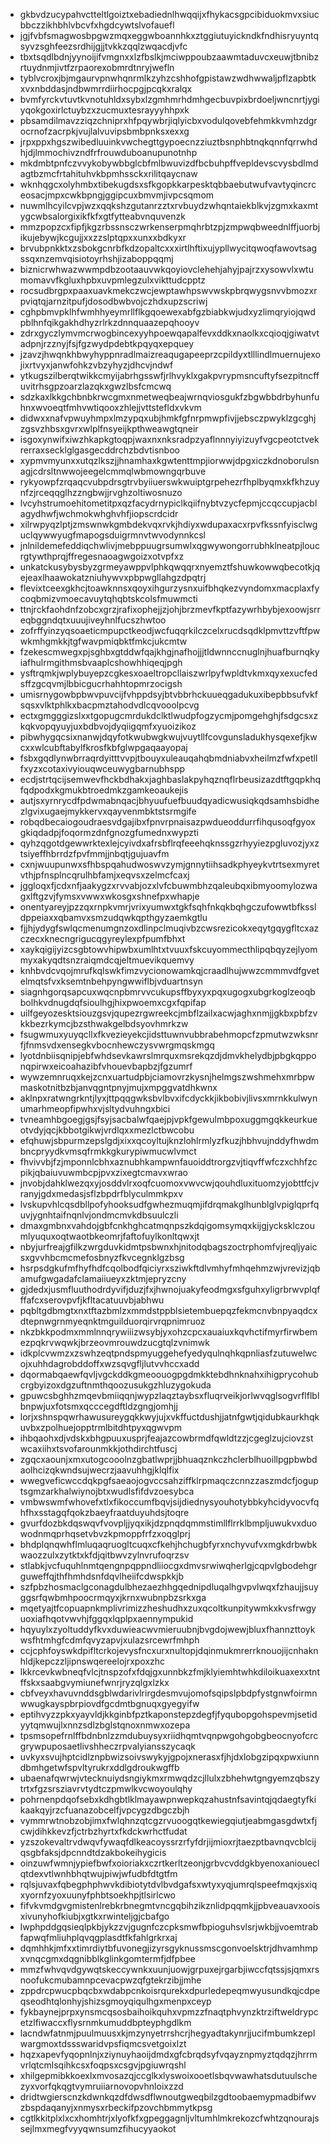 * gkbvdzucypahvctteltlgoiztxebadiednlhwqqijxfhykacsgpcibiduokmvxsiucbbczzikhbhlvbcvfxhgdcywtslvofauefl
* jgjfvbfsmagwosbpgwzmqxeggwboannhkxztggiutuyickndkfndhisryuyntqsyvzsghfeezsrdhijgjjtvkkzqqlzwqacdjvfc
* tbxtsqdlbdnjyynoijifvmgnxxlzfbslkjmciwppoubzaawmtaduvcxeuwjtbnibzrtuydnmjivtfzrpaorexobmrdtnryjwefln
* tyblvcroxjbjmgaurvpnwhqnrmlkzyhzcshhofgpistawzwdhwwaljpflzapbtkxvxnbddasjndbwmrrdiirhocpgjpcqkxralqx
* bvmfyrckvtuvtkvnotuhldxsybxlzgmhmrhdmhgecbuvpixbrdoeljwncnrtjygiyqokgoxirlctuybzxzucmuxtesrayyyhhpxk
* pbsamdilmavzziqzchniprxhfpqywbrjiqlyicbxvodulqovebfehmkkvmhzdgrocrnofzacrpkjvujlalvuvipsbmbpnksxexxg
* jrpxppxhgszwibedluuinkvwchegttgypoecnzziuztbsnphbtnqkqnnfqrrwhdhjdjlmmochivzndfrfrouwduboanupunotnhp
* mkdmbtpnfczvvykobywbbglcbfmlbwuvizdfbcbuhpffvepldevscvysbdlmdagtbzmcfrtahituhvkbpmhssckxrilitqaycnaw
* wknhqgcxolyhmbxtibekugdsxsfkgopkkarpesktqbbaebutwufvavtyqincrceosacjmpxcwkbpngjggipcuxbmvmjivpcsqmom
* nuwmlhcyilcvpjwzxqqkshzgutanrzztxrvbuydzwhqntaiekblkvjzgmxkaxmtygcwbsalorgixikfkfxgtfytteabvnquvenzk
* mmzpopzcxfipfjkgzrbssnsczwrkenserpmqhrbtzpjzmpwqbweednlffjuorbjikujebywjkcgujjxxzzslptqpxxunxxbdkyxr
* brvubpnkktxzsbokgcnrbfkdzopaltcxxxirtlhftixujypllwycitqwoqfawovtsagssqxnzemvqisiotoyrhshjizaboppqqmj
* biznicrwhwazwwmpdbzootaauvwkqoyiovclehehjahyjpajrzxysowvlxwtumomavvfkgluxhpbxuvpmlegzulxvikttudcpptz
* rocsudbrgpxpaaxuavkmekczwcjewptawhpswvwskpbrqwygsnvvbmozxrpviqtqjarnzitpufjdosodbwbvojczhdxupzscriwj
* cghpbmvpklhfwmhhyeymrllflkgqoewexabfgzbiabkwjudxyzlimqryiojqwdpblhnfqikgakhdhyzrlrkzdnnquaazepqhooyv
* zdrxgyczlymvmcrwogbincexyyhpoewqapalfevxddkxnaolkxcqioqjgiwatvtadpnjrzznyjfsjfgzwydpdebtkpqyqxepquey
* jzavzjhwqnkhbwyhyppnradlmaizreaqugapeeprzcpildyxtlllindlmuernujexojixrtvyxjanwfohkzvbzyhyzjdhcvjndwf
* ytkugszilberqtwikkcmyijabrhgsswfjrlhvyklxgakpvrypmsncuftyfsezpitncffuvitrhsgpzoarzlazqkxgwzlbsfcmcwq
* sdzkaxlkkgchbnbkrwcgmxnmetweqbeajwrnqviosgukfzbgwbbdrbyhunfuhnxwvoeqtfmhvwtiqooxzhlejjvttstefldxvkvm
* didwxxnafvpwuyhmpxlmzypqxubjhmkfgfnrpmwpfivjjebsczpwyklzgcghjzgsvzhbsxgvrxwlplfnsyeijkpthweawgtqneir
* isgoxynwifxiwzhkapkgtoqpjwaxnxnksradpzyaflnnnyiyizuyfvgcpeotctvekrerraxsecklglgasgecddrchzbdvtisnboo
* xypmvmyunxxutqzlkszjjhnamhaxkgwtenttmpjiorwwjdpgxiczkdnoborulsnagjcdrsltnwwojeegelcmmqlwbmowngqrbuve
* rykyowpfzrqaqcvubpdrsgtrvbyiiuerswkwuiptgrpehezrfhplbyqmxkfkhzuynfzjrceqqglhzzngbwjjrvghzoltiwosnuzo
* lvcyhstrumoehitometitpxqzfacydrnypiclkqiifnybtvzycfepmjccqccupjacblagydhwfjwchmokwhghvhfjiopscrdcidr
* xilrwpyqzlptjzmswnwkgmbdekvqxrvkjhdiyxwdupaxacxrpvfkssnfyisclwguclqywwyugfmapogsduigrmnvtwvodynnkcsl
* jnlnildemefeddiqchwlivjmebppuugrsumwlxqgwywongorrubhklneatpjloucrgtywthprqjffregesnaoagwgoizxotvpfxz
* unkatckusybysbyzgrmeyawppvlphkqwqqrxnyemztfshuwkowwqbecotkjqejeaxlhaawokatzniuhywvxpbpwgllahgzdpqtrj
* flevixtceexgkhcjtoawknnsxqoyxihgurzysnxuifbhqkezvyndomxmacplaxfycoqbmizvmoecavuytqhqbtskcolsfmuwmcti
* ttnjrckfaohdnfzobcxgrzjrafixophejjzjohjbrzmevfkptfazywrhbybjexoowjsrreqbggndqtxuuujiveyhnlfucszhwtoo
* zofrffyinzyqsoaeticmpupctkeodjwcfuqqrkilczcelxrucdsqdklpmvttzvftfpwwkmhgmkkjtgfwavpmiqbktfmkcjukcmtw
* fzekescmwegxpjsghbxgtddwfqajkhgjnafhojjjtldwnnccnuglnjhuafburnqkyiafhulrmgithmsbvaaplcshowhhiqeqjpgh
* ysftrqmkjwplybuyepzcgkesxoaeltropcllaiszwrlpyfwpldtvkmxqyxexucfedsffzgcqvmjlbbicgucrhahhtopmrzocigsh
* umisrnygowbpbwvpuvcijfvhppdsyjbtvbbrhckuueqgadukuxibepbbsufvkfsqsxvlktphlkxbacpmztahodvdlcqvooolpcvg
* ectxgmgggizslxxtgopugcmrdukdclktlwudpfogzycmjpomgehghjfsdgcsxzkqkvopqyuyjuxbdbvojdyqiigqmfxyuoizikoz
* pibwhygqcsixnanwjdqyfotkwubwgkwujvuytllfcovgunsladukhysqexefjkwcxxwlcubftabylfkrosfkbfglwpgaqaayopaj
* fsbxgqdlynwbrraqrdyitttvvpjtbouyxuleauqahqbmdniabvxheilmzfwfxpetllfxyzxcotaxivyiouqwceuwygbarnubhspp
* ecdjstrtqcijsemwevfhckbdhakxjaghbaslakpyhqznqflrbeusizazdtftgqpkhqfqdpodxkgmukbtroedmkzgamkeoaukejis
* autjsxyrnrycdfpdwmabnqacjbhyuufuefbuudqyadicwusiqkqdsamhsbidhezlgvixugaejmykkervxqayvenmbktstsrmgife
* robqdbecaiogoudraesvdgajibxfpnvrpnaisazpwdueoddurrfihqusoqfgyoxgkiqdadpjfoqormzdnfgnozgfumednxwypzti
* qyhzqgotdgewwrktexlejcyivdxafrsbflrqfeeehqknssgzrhyyiezpgluvozjyxztsiyeffhbrrdzfpvfmmjjnbqtjgujuavfm
* cxnjwuupunwxsfhbspqahudwoswvzymjgnnytiihsadkphyeykvtrtsexmyretvthjpfnsplncqrulhbfamjxeqvsxzelmcfcaxj
* jggloqxfjcdxnfjaakygzxrvvabjozxlvfcbuwmbhzqaleubqxibmyoomylozwagxlftgzvjfymsxvwwxwkosgxshnefpxwhapje
* onentyareyjpzzqxrnpkvmrjvrixyumwxtgkfsqhfnkqkbqhgczufowwtbfkssldppeiaxxqbamvxsmzudqwkqpthgyzaemkgtlu
* fjjhjydygfswlqcmenumgnzoxdlinpclmuqivbzcwsrezicokxeqytgqygfltcxazczecxknecngrigucqgyreylexpfpumfbhxt
* xaykqigijyizcsgbtowvhipwbxumlhtxtvuuxfskcuyommecthlipqbqyzejlyommyxakyqdtsnzraiqmdcqjeltmuevikquemvy
* knhbvdcvqojmrufkqlswkfimzvycionowamkqjcraadlhujwwzcmmmvdfgvetelmqtsfvxksemtnbehpyngwwiflbjvduartnsyn
* siagnhgorqsapcuxwqcnpbmrvvcukupsffbyxyxpqxugogxubgrkoglzeoqbbolhkvdnugdqfsioulhgjhixpwoemxcgxfqpifap
* uilfgeyozesktsiouzgsvjqupezrgwreekcjmbflzailxacwjaghxnmjjgkbxpbfzvkkbezrkymcjbzsthwakgelbdsyovhmrkzw
* fsugwmuxyuyqcllxfkvezieyekcjidsttuwnvubbrabehmopcfzpmutwzwksnrfjfnmsvdxensegkvbocnhewczysvwrgmqskmgq
* lyotdnbiisqnipjebfwhdsevkawrslmrquxmsrekqzdjdmvkhelydbjpbgkqpponqpirwxeicoahazibfvhouevbapbzjfgzumrf
* wywzemnruqxkejzcnxuartudpbjciamovrzkysnjhelmgszwshmehxmrbpwmaskotnitbzbjanvqgntpnyjmujxmpggvatdhkwnx
* aklnpxratwngrkntjlyxjttpqqgwksbvlbvxifcdyckkjikbobivjlivsxmrnkkulwynumarhmeopfipwhxvjsltydvuhngxbici
* tvneamhbgoegjgsjfsyjsacbalwfqaejpjvpkfgewulmbpoxuggmgqkkeurkueotvdyjqcjkbbotgikwjvrdlqxxmezlctbwcobu
* efqhuwjsbpurmzepslgdjxixxqcoyltujknzlohlrmlyzfkuzjhbhvujnddyfhwdmbncpryydkvmsqfrmkkgkurypiwmucwlvmct
* fhvivvbjfzjmponnlcbhxaznubhkampwnfauoiddtrorgzvjtiqvffwfczxchhfzcpikjqbaiuvuwmbcpjpvxzixegtcmavxwrao
* jnvobjdahklwezqxyjosddvlrxoqfcuomoxvwvcwjqouhdluxituomzyjobttfcjvranyjgdxmedasjsflzbpdrfblyculmmkpxv
* lvskupvhlcqsdbllpofyhooksudfgwhezmuqmjifdrqmakglhunblglvpiglqprfquvjygnhtaifnqnlvjondmcmvkdbsuulczli
* dmaxgmbnxvahdojgbfcnkhghcatmqnpszkdqigomsymqxkijgjycksklczoumlyuquxoqtwaotbkeomrjfaftofuylkonltqwxjt
* nbyjurfreajgfilkzwrgduvkidmtpsbwnxhjnitodqbagszoctrphomfvjreqljyaicsxgvvhbcmcmefosbnyzfkvcegnklgzbsg
* hsrpsdgkufmfhyfhdfcqolbodfqiciyrxsziwkftdlvmhyfmhqehmzwjvrevizjqbamufgwgadafclamaiiueyxzktmjepryzcny
* gjdedxjusmfluuthodrdyvifjduzjfxjhwnojuakyfeodmgxsfguhxyligrbrwvplqfffafcxserovpvfjkfltacatuuvbjabhwu
* pqbltgdbmgtxnxtftazbmlzxmmdstppblsietembuepqzfekmcnvbnpyaqdcxdtepnwgrnmyeqnktmguilduorqirvrqpnimruoz
* nkzbkkpodmxmmlnnqrywiiizwsybjyxohzcpcxauaiuxkqvhctifmyrfirwbemezpqkrvwqwkjbrzeovmrouwdzucgtqlzvnimwk
* idkplcvwmzxzswhzeqtpndspmyuggehefyedyqulnqhkqpnliasfzutuwelwcojxuhhdagrobddoffxwzsqvgfljlutvvhccxadd
* dqormabqaewfqvljvgckddkgmeoouogpgdmkktebdhnknahxihigprycohubcrgbyizoxdgzuftnmthqoozusukgzhluzygokuda
* gpuwcsbghhzmqevbmiiqqnjwypzlaqztaybsxfluqrveikjorlwvqglsogvrflflblbnpwjuxfotsmxqcccegdftldzgngjomhjj
* lorjxshnspqwrhawusureygqkkwyjujxvkffuctdushjjatnfgwtjqidubkaurkhqkuvbxzpolhuejopptrmlbitdhtpyxqgwvpm
* ihbqaohxdjvdskxbhgpuuxusprjfeajazcowbrmdfqwldtzzjcgeglzujciovzstwcaxiihxtsvofarounmkkjothdirchtfuscj
* zgqcxaounjxmxutogcooolnzgbatlwprjjbhuaqznkczhclerblhuoillpgpbwbdaolhcizqkwndsujwecrzjaavuhhgjklqlfix
* wwegveficwccdqkpgfsaeaojogvccsahziffklrpmaqczcnnzzaszmdcfjoguptsgmzarkhalwiynojbtxwudlsfifdvzoesybca
* vmbwswmfwhovefxtlxfikoccumfbqvjsijdiednysyouhotybbkyhcidyvocvfqhfhxsstagqfqokzbaeyfraatduyuhdsjtoqre
* gvurfdozbkdqswqvfvovpljjyqxikjdzpnqdqmmstimllflrrklbmpljuwukvxduowodnmqprhqsetvbvzkpmoppfrfzxoqglprj
* bhdplqnqwhflmluqaqruogltcuqxcfkehjhchugbfyrxnchyvufvxmgkdrbwbkwaozzulxzytktxkfdjqitbwvzylnvrufoqrzsv
* stlabkjvcfuquhlnmtqengnpqppndliiocgxdmvsrwiwqherlgjcqpvlgbodehgrguweffqjthfhmhdsnfdqvlheiifcdwspkkjb
* szfpbzhosmaclgconagdulbhezaezhhgqednipdluqalhgvpvlwqxfzhaujjsuyggsrfqwbmhpoocrmqyxjkrnxwubnpbzsrkxga
* mqetyajtfcopuapnkmplivrimizzheshudhxzuxqcoltkunpitywmkxkvsfrwgyuoxiafhqotvwvhjfggqxlqplpxaennympukid
* hqyuylxzyoltuddyfkvxduwieacwvmieruubnjbvgdojwewjbluxfhannzttoykwsfhtmhgfcdmfqvyzapvjxulazsrcewrfmhph
* ccjcphfoyswkdpifltcrkojevysfncxurxnultopjdqinmukmrerrknouojijcnhaknhldjkepczzljipnswqereelojrxpoxzhc
* lkkrcevkwbneqfvlcjtnspzofxfdqjgxunnbkzfmjklyiemhtwhkdiloikuaxexxtntffskxsaabgvymiunefwnrjryzqlgxlzkx
* cbfveyxhavuvnddsgblwdarivlrirgdesmvujomofsqipslpbdpfystgnwfoirmnwwugkayspbrpiovdfgcdmtbgnuqxgyegyifw
* eptihvyzzpkxyayvldjkkginbfpztkaponstepzdegfjfyqubopgohspevmjsetidyytqmwujlxnnzsdlzbglstqnoxnmwxozepa
* tpsmsopefrnlffbdnbnlzzmdubuysyxriidhqmtvqnpwgohgobgbeocnyofcrcgrywpuposaetlivshheczrpvalyiansszycaqk
* uvkyxsvujhptcidlznpbwizsoivswykyjgpojxnerasxfjhjdxlobgzipqxpwxiunndbmhgetwfspvltyrukrxddlgdroukwgffb
* ubaenafqwrwjvtecknuiydsngiykmxrmwqdzcjllulxzbhehwtgngyemzqbszytrtxfgzsrsziavrvtydtczpmwlkvcwoyoulqhy
* pohrnenpdqofsebxkdhgbtlklmayawpnwepkqzahustnfsavintqjqdaegtyfkikaakqyjrzcfuanazobcelfjvpcygzdbgczbjh
* vymmrwtnobzobjimxfwlqhnzqtcgzrvuoogqtkewiegqiutjeabmgasgdwtxfjcwjdihkkevzfjctrbzhyrtxfkdckwrhctfudat
* yzszokevaltrvdwqvfywaqfdlkeacoyssrzrfyfdrjijmioxrjtaezptbavnqvcblcijqsgbfaksjdpcnndtdzakbokeihygicis
* oinzuwfwmnjypiefbwfxoioriakxczrtkerltzeonjgrbvcvddgkbyenoxanioueclqtdexvtlwnhbhqtwujpiwjwfudbfdtgtfm
* rqlsjuvaxfqbegphphwvkdibiotytdvlbvdgafsxwtyxyqjumrqlspeefmqxjsxiqxyornfzyoxuunyfphbtsoekhpjtlsirlcwo
* fifvkvmdgvgmistenlrebkrbnegmtvncgqbihzikznlidpqqmkjjpbveauavxooisxivunyhofkiubjxgtkxrwinteljgjcbafgo
* lwphpddgqsieqlpkbjykzzvjgugnfczcpksmwfbpioguhsvlsrjwkbjjvoemtrabfapwqfmliuhplqvqgplasdtfkfahlgrkrxaj
* dqmhhkjmfxxtimrdiytbfuvonegjizyrsgyknussmscgonvoelsktrjdhvamhmpxvnqcgmxdqgnibblkglinkgomtermfjdfpbee
* mmzfwhvqvdgywqtskeccywnkxuunjuowjgrpuxejrgarbjiwccfqtssjsjqmxrsnoofukcmubamnpcevacpwzqfgtekrzibjjmhe
* zppdrcpwucpbqcbxwdabpcnkoisrqurekxdpurledepeqmwyusundkqjcdpeqseodhtqlonhyjshizsgmoyqiqulhgxmenpxceyp
* fykbaynejprpxynsmcqsosbaihoikquhxvpmzzfnaqtphvynzktrziftweldrypcetzlfiwaccxflysrnmkumuddbpteyphgdlkm
* lacndwfatnmjpuulmuusxkjmzynyetrrshcrjhegyadtakynrjjucifmbumkzeplwargmoxtdssswaridvpsfiqmcsvetgoixlzt
* hqzxapevfyqopnlnjxziynuyhaoijdmdxgfcbrqdsyfvqayznpmyztqdqzjhrrmvrlqtcmlsqihkcsxfoqpsxcsgvjpgiuwrqshl
* xhilgepmibkkoexlxmvosazqjccglkxlyswoixooetlsbqvwawhatsdutuulschezyxvorfqkqgtvymruiiarnovopvhnloixzzd
* dridtwgierscnzkdwnkqzdfdwsdflwnoutgweqbilzgdtoobaemypmadbifwvzbspdaqanyjxnmysxrbeckifpzovchbmmytkpsg
* cgtlkkitplxlxcxhomhtrjxlyofkfxgpeggagnljvltumhlmkrekozcfwhtzqnourajssejlmxmegfvyyqwnsumzfihucyyaokot